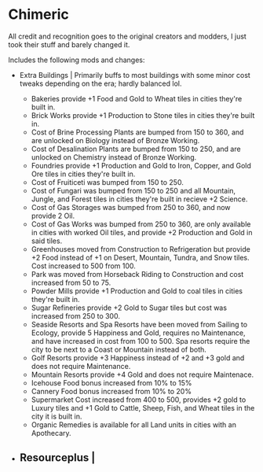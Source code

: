 # Chimeric
All credit and recognition goes to the original creators and modders, I just took their stuff and barely changed it.

Includes the following mods and changes:
- Extra Buildings | Primarily buffs to most buildings with some minor cost tweaks depending on the era; hardly balanced lol.
    - Bakeries provide +1 Food and Gold to Wheat tiles in cities they're built in.
    - Brick Works provide +1 Production to Stone tiles in cities they're built in.
    - Cost of Brine Processing Plants are bumped from 150 to 360, and are unlocked on Biology instead of Bronze Working.
    - Cost of Desalination Plants are bumped from 150 to 250, and are unlocked on Chemistry instead of Bronze Working.
    - Foundries provide +1 Production and Gold to Iron, Copper, and Gold Ore tiles in cities they're built in.
    - Cost of Fruiticeti was bumped from 150 to 250. 
    - Cost of Fungari was bumped from 150 to 250 and all Mountain, Jungle, and Forest tiles in cities they're built in recieve +2 Science.
    - Cost of Gas Storages was bumped from 250 to 360, and now provide 2 Oil.
    - Cost of Gas Works was bumped from 250 to 360, are only available in cities with worked Oil tiles, and provide +2 Production and Gold in said tiles.
    - Greenhouses moved from Construction to Refrigeration but provide +2 Food instead of +1 on Desert, Mountain, Tundra, and Snow tiles. Cost increased to 500 from 100.
    - Park was moved from Horseback Riding to Construction and cost increased from 50 to 75.
    - Powder Mills provide +1 Production and Gold to coal tiles in cities they're built in.
    - Sugar Refineries provide +2 Gold to Sugar tiles but cost was increased from 250 to 300.
    - Seaside Resorts and Spa Resorts have been moved from Sailing to Ecology, provide 5 Happiness and Gold, requires no Maintenance, and have increased in cost from 100 to 500. Spa resorts require the city to be next to a Coast or Mountain instead of both.
    - Golf Resorts provide +3 Happiness instead of +2 and +3 gold and does not require Maintenance.
    - Mountain Resorts provide +4 Gold and does not require Maintenace.
    - Icehouse Food bonus increased from 10% to 15%
    - Cannery Food bonus increased from 10% to 20%
    - Supermarket Cost increased from 400 to 500, provides +2 gold to Luxury tiles and +1 Gold to Cattle, Sheep, Fish, and Wheat tiles in the city it is built in.
    - Organic Remedies is available for all Land units in cities with an Apothecary.

- Resourceplus | 
    - 